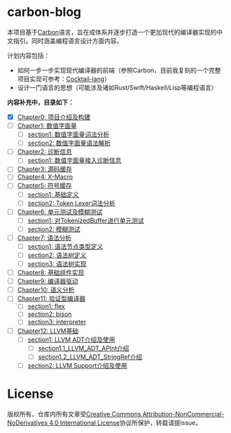 # carbon-blog

本项目基于[Carbon](https://github.com/carbon-language/carbon-lang)语言，旨在成体系并逐步打造一个更加现代的编译器实现的中文指引。同时涵盖编程语言设计方面内容。

计划内容包括：

- 如何一步一步实现现代编译器的前端（参照Carbon，目前我复刻的一个完整项目实现可参考：[Cocktail-lang](https://github.com/CanftIn/cocktail-lang)）
- 设计一门语言的思想（可能涉及诸如Rust/Swift/Haskell/Lisp等编程语言）

**内容补充中，目录如下：**

- [X] [Chapter0: 项目介绍及构建](/blog/chapter0/project_structure/项目介绍及构建.md)
- [ ] [Chapter1: 数值字面量](/blog/chapter1/numeric_literal/数值字面量.md)
  - [ ] [section1: 数值字面量词法分析](/blog/chapter1/numeric_literal/section1_数值字面量词法分析.md)
  - [ ] [section2: 数值字面量语法解析](/blog/chapter1/numeric_literal/section2_数值字面量语法解析.md)
- [ ] [Chapter2: 诊断信息](/blog/chapter2/diagnostic/诊断信息.md)
  - [ ] [section1: 数值字面量接入诊断信息](/blog/chapter2/diagnostic/section1_数值字面量接入诊断信息.md)
- [ ] [Chapter3: 源码缓存](/blog/chapter3/source_buffer/源码缓存.md)
- [ ] [Chapter4: X-Macro](/blog/chapter4/X-Macro/X-Macro.md)
- [ ] [Chapter5: 符号缓存](/blog/chapter5/tokenized_buffer/符号缓存.md)
  - [ ] [section1: 基础定义](/blog/chapter5/tokenized_buffer/section1_基础定义.md)
  - [ ] [section2: Token Lexer词法分析](/blog/chapter5/tokenized_buffer/section2_Token_Lexer词法分析.md)
- [ ] [Chapter6: 单元测试及模糊测试](/blog/chapter6/单元测试及模糊测试介绍.md)
  - [ ] [section1: 对TokenizedBuffer进行单元测试](/blog/chapter6/unittest/对TokenizedBuffer进行单元测试.md)
  - [ ] [section2: 模糊测试](/blog/chapter6/fuzzing/模糊测试.md)
- [ ] [Chapter7: 语法分析](/blog/chapter7/parser/语法分析.md)
  - [ ] [section1: 语法节点类型定义](/blog/chapter7/parser/section1_语法节点类型定义.md)
  - [ ] [section2: 语法树定义](/blog/chapter7/parser/section2_语法树定义.md)
  - [ ] [section3: 语法树实现](/blog/chapter7/parsre/section3_语法树实现.md)
- [ ] [Chapter8: 基础组件实现](/blog/chapter8/common_tools/基础组件实现.md)
- [ ] [Chapter9: 编译器驱动](/blog/chapter9/driver/编译器驱动实现.md)
- [ ] [Chapter10: 语义分析](/blog/chapter10/sema/语义分析.md)
- [ ] [Chapter11: 验证型编译器](/blog/chatper11/experimental/验证型编译器.md)
  - [ ] [section1: flex](/blog/chapter11/experimental/section1_flex.md)
  - [ ] [section2: bison](/blog/chapter11/experimental/section2_bison.md)
  - [ ] [section3: interpreter](/blog/chapter11/experimental/section3_interpreter.md)
- [ ] [Chapter12: LLVM基础](/blog/chapter12/llvm/LLVM基础.md)
  - [ ] [section1: LLVM ADT介绍及使用](/blog/chapter12/llvm/section1_LLVM_ADT介绍及使用.md)
    - [ ] [section1.1_LLVM_ADT_APInt介绍](/blog/chapter12/llvm/section1.1_LLVM_ADT_APInt介绍.md)
    - [ ] [section1.2_LLVM_ADT_StringRef介绍](/blog/chapter12/llvm/section1.2_LLVM_ADT_StringRef介绍.md)
  - [ ] [section2: LLVM Support介绍及使用](/blog/chapter12/llvm/section2_LLVM_Support介绍及使用.md)

# License

版权所有，仓库内所有文章受[Creative Commons Attribution-NonCommercial-NoDerivatives 4.0 International License](https://creativecommons.org/licenses/by-nc-nd/4.0/)协议所保护，转载请提issue。